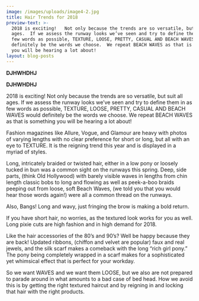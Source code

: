 ```yaml
---
image: /images/uploads/image4-2.jpg
title: Hair Trends for 2018
preview-text: >-
  2018 is exciting!   Not only because the trends are so versatile, but suit all
  ages.  If we assess the runway looks we’ve seen and try to define them in as
  few words as possible, TEXTURE, LOOSE, PRETTY, CASUAL AND BEACH WAVES would
  definitely be the words we choose.  We repeat BEACH WAVES as that is something
  you will be hearing a lot about!
layout: blog-posts
---
```

**DJHWHDHJ**

**DJHWHDHJ**

2018 is exciting!   Not only because the trends are so versatile, but suit all ages.  If we assess the runway looks we’ve seen and try to define them in as few words as possible, TEXTURE, LOOSE, PRETTY, CASUAL AND BEACH WAVES would definitely be the words we choose.  We repeat BEACH WAVES as that is something you will be hearing a lot about!

Fashion magazines like Allure, Vogue, and Glamour are heavy with photos of varying lengths with no clear preference for short or long, but all with an eye to TEXTURE.  It is the reigning trend this year and is displayed in a myriad of styles.

Long, intricately braided or twisted hair, either in a low pony or loosely tucked in bun was a common sight on the runways this spring.  Deep, side parts, (think Old Hollywood) with barely visible waves in lengths from chin length classic bobs to long and flowing as well as peek-a-boo braids peeping out from loose, soft Beach Waves, (we told you that you would hear those words again!) were all a common thread on the runways.

Also, Bangs! Long and wavy, just fringing the brow is making a bold return.

If you have short hair, no worries, as the textured look works for you as well.  Long pixie cuts are high fashion and in high demand for 2018.

Like the hair accessories of the 80’s and 90’s?  Well be happy because they are back! Updated ribbons, (chiffon and velvet are popular) faux and real jewels, and the silk scarf makes a comeback with the long “rich girl pony.” The pony being completely wrapped in a scarf makes for a sophisticated yet whimsical effect that is perfect for your workday.

So we want WAVES and we want them LOOSE, but we also are not prepared to parade around in what amounts to a bad case of bed head. How we avoid this is by getting the right textured haircut and by reigning in and locking that hair with the right products.
